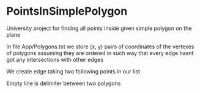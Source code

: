 # PointsInSimplePolygon
University project for finding all points inside given simple polygon on the plane 

In file App/Polygons.txt we store (x, y) pairs of  coordinates of the vertexes of polygons assuming they are ordered in such way that every edge hasnt got any intersections with other edges 

We create edge taking two following points in our list

Empty line is delimiter between two polygons
